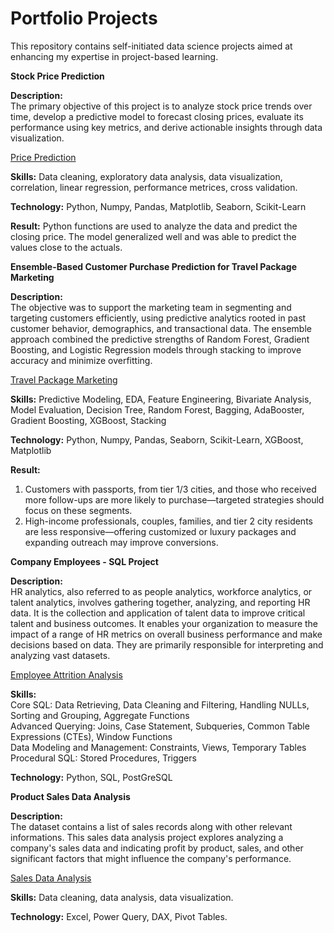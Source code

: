 # Portfolio Projects
This repository contains self-initiated data science projects aimed at enhancing my expertise in project-based learning.

**Stock Price Prediction**

**Description:<br>**
The primary objective of this project is to analyze stock price trends over time, develop a predictive model to forecast closing prices, evaluate its performance using key metrics, and derive actionable insights through data visualization.

[Price Prediction](https://github.com/JD-Insight/AI-ML-SQL-Projects-2024/blob/main/Stock%20Price%20Prediction/Price%20Prediction%20Project.ipynb)

**Skills:**
Data cleaning, exploratory data analysis, data visualization, correlation, linear regression, performance metrices, cross validation.

**Technology:**
Python, Numpy, Pandas, Matplotlib, Seaborn, Scikit-Learn

**Result:**
Python functions are used to analyze the data and predict the closing price. The model generalized well and was able to predict the values close to the actuals.

**Ensemble-Based Customer Purchase Prediction for Travel Package Marketing**

**Description:<br>**
The objective was to support the marketing team in segmenting and targeting customers efficiently, using predictive analytics rooted in past customer behavior, demographics, and transactional data. The ensemble approach combined the predictive strengths of Random Forest, Gradient Boosting, and Logistic Regression models through stacking to improve accuracy and minimize overfitting.

[Travel Package Marketing](https://github.com/JD-Insight/AI-ML-SQL-Projects-2024/blob/main/Ensemble-Based%20Customer%20Purchase%20Prediction/Ensemble-Based%20Customer%20Purchase%20Prediction%20for%20Travel%20Package%20Marketing.ipynb)

**Skills:**
Predictive Modeling, EDA, Feature Engineering, Bivariate Analysis, Model Evaluation, Decision Tree, Random Forest, Bagging, AdaBooster, Gradient Boosting, XGBoost, Stacking

**Technology:**
Python, Numpy, Pandas, Seaborn, Scikit-Learn, XGBoost, Matplotlib

**Result:**
1. Customers with passports, from tier 1/3 cities, and those who received more follow-ups are more likely to purchase—targeted strategies should focus on these segments.<br>
2. High-income professionals, couples, families, and tier 2 city residents are less responsive—offering customized or luxury packages and expanding outreach may improve conversions.

**Company Employees - SQL Project**

**Description:<br>**
HR analytics, also referred to as people analytics, workforce analytics, or talent analytics, involves gathering together, analyzing, and reporting HR data. It is the collection and application of talent data to improve critical talent and business outcomes. It enables your organization to measure the impact of a range of HR metrics on overall business performance and make decisions based on data. They are primarily responsible for interpreting and analyzing vast datasets.

[Employee Attrition Analysis](https://github.com/JD-Insight/AI-ML-SQL-Projects-2024/tree/main/Advanced%20SQL%20for%20Analysis)

**Skills:<br>**
Core SQL:            Data Retrieving, Data Cleaning and Filtering, Handling NULLs, Sorting and Grouping, Aggregate Functions<br>
Advanced Querying:   Joins, Case Statement, Subqueries, Common Table Expressions (CTEs), Window Functions<br>
Data Modeling and Management: Constraints, Views, Temporary Tables<br>
Procedural SQL:      Stored Procedures, Triggers<br>

**Technology:**
Python, SQL, PostGreSQL

**Product Sales Data Analysis**

**Description:<br>**
The dataset contains a list of sales records along with other relevant informations. This sales data analysis project explores analyzing a company's sales data and indicating profit by product, sales, and other significant factors that might influence the company's performance.

[Sales Data Analysis](https://github.com/JD-Insight/AI-ML-SQL-Projects-2024/blob/main/Dashboard/Product%20Sales%20Data%20Analysis.png)

**Skills:**
Data cleaning, data analysis, data visualization.

**Technology:**
Excel, Power Query, DAX, Pivot Tables.
